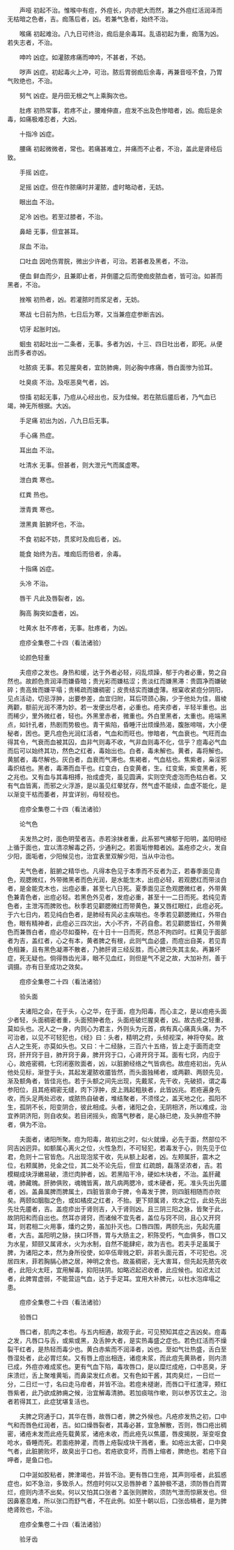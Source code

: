 <!-- { "loadSidebar": true } -->
　　声哑 初起不治。惟喉中有痘，外痘长，内亦肥大而然，兼之外痘红活润泽而无枯暗之色者，吉。痂落后者，凶。若兼气急者，始终不治。

　　喉痛 初起难治。八九日可终治，痂后是余毒耳。乱语初起为重，痂落为凶。若失志者，不治。

　　呻吟 凶症。如灌脓疼痛而呻吟，不甚者，不妨。

　　哕声 凶症。初起毒火上冲，可治。脓后胃弱痂后余毒，再兼音哑不食，乃胃气败绝也，不治。

　　努气 凶症。是丹田无根之气上乘胸次也。

　　肚疼 初热常事，若疼不止，腰难伸直，痘发不出及色惨暗者，凶。痂后是余毒，如痛极难忍者，大凶。

　　十指冷 凶症。

　　腰痛 初起微微者，常也。若痛甚难立，并痛而不止者，不治，盖此是肾经后致。

　　手摇 凶症。

　　足摇 凶症。但在作脓痛时并灌脓，虚时略动者，无妨。

　　眼出血 不治。

　　足冷 凶也。若至过膝者，不治。

　　鼻衄 无事，但宜甚耳。

　　尿血 不治。

　　口吐血 因呛伤胃脘，微出少许者，可治。若甚者及黑者，不治。

　　便血 鲜血而少，且兼即止者，并倒靥之后而使痂皮脓血者，皆可治。如甚而黑者，不治。

　　挫喉 初热者，凶。若灌脓时而浆足者，无妨。

　　寒战 七日前为热，七日后为寒，又当兼痘症参断吉凶。

　　切牙 起胀时凶。

　　蛔虫 初起吐出一二条者，无事。多者为凶，十三、四日吐出者，即死。从便出而多者亦凶。

　　吐脓痰 无事。若见腥臭者，宜防肺痈，则必胸中疼痛，唇白面惨为验耳。

　　吐臭痰 不治。及呕恶臭气者，凶。

　　惊搐 初起无事，乃痘从心经出也，反为佳候。若在脓后靥后者，乃气血已竭，神无所根据。大凶。

　　手足痛 初出为凶，八九日后无事。

　　手心痛 热症。

　　耳出血 不治。

　　吐清水 无事。但甚者，则大泄元气而属虚寒。

　　泄白粪 寒也。

　　红粪 热也。

　　泄青粪 寒也。

　　泄黑粪 脏腑坏也，不治。

　　不食 初起不妨，贯浆时及痂后者，凶。

　　能食 始终为吉。堆痂后而倍者，余毒。

　　十指痛 凶症。

　　头冷 不治。

　　唇干 凡此及唇裂者，凶。

　　胸高 胸突如盏者，凶。

　　吐黄水 肚不疼者，无事。肚疼者，为凶。

　　痘疹全集卷二十四（看法诸验）

　　论颜色轻重

　　夫痘疹之发也。身热和缓，达于外者必轻，闷乱烦躁，郁于内者必重，势之自然也。故颜色贵润泽而嫌昏暗；贵光彩而嫌枯涩；贵淡红而嫌黑滞：贵圆净而嫌破碎；贵高耸而嫌平塌；贵稀疏而嫌稠密；皮贵结实而嫌虚薄。根窠收紧痘分阴阳，见点活动，切忌浮肿，出要参差，血宜归附，耳后项颈心胸，少于他处为佳，眉棱两颧，额前光润不滞为妙。若一发便出尽者，必重也。疮夹疹者，半轻半重也。出而稀少，里外微红者，轻也。外黑里赤者，微重也。外白里黑者，太重也。疮端黑点，如针孔者，热剧而势极也。青干紫陷，昏睡汗出烦燥热渴，腹胀啼喘，大小便秘者，困也。更凡痘色光润红活者，气血和而旺也。惨暗者，气血衰也。气旺而血得其令，气衰而血被其囚，血非气则毒不收，气非血则毒不化，信乎？痘毒必气血而后可以始终其功，然色之红者，毒始出也。白者，毒未解也。黄者，毒将解也。黄腻者，毒尽解也。灰白者，血衰而气滞也。焦褐者，气血枯也。焦紫者，枭淫邪毒炽结也。黑者，毒滞而血干也。红变白，白变黄者，生。红变紫，紫变黑者，死之兆也。又有血与其毒相搏，抬成虚壳，虽见圆满，实则空壳虚泡而色枯白者。又有气血皆离，而邪之火浮游，是以虽见红晕犹存，然气虚不能续，血虚不能化，是以渐变干枯而萎者，并宜详别，毋轻视也。

　　痘疹全集卷二十四（看法诸验）

　　论气色

　　夫发热之时，面色明莹者吉。赤若涂抹者重，此系邪气拂郁于阳明，盖阳明经上循于面也，宜以清凉解毒之药，少通利之。若面垢惨黯者凶。盖疮疹之火，发自少阳，面垢者，少阳候见也，治宜表里双解少阳，当从中治也。

　　夫气色者，脏腑之精华也。凡得本色见于本季而不反者为正，若春季面见青色，观腮微红，外带微黑者而色光润，是水能生木，出痘必轻，若观腮红而带淡白者，是金能克木也，出痘必重，甚至七八日死。夏季面见正色观腮微红者，外带黄色兼青色者，出痘必轻。若黑色外见者，发痘必重，甚至十一二日而死。若纯见青色者，主泄泻而脾败也。秋季若见颧腮微红而带黄色，兼又唇红眼红，此痘必死。于六七日内，若见纯白色者，是肺经有风必主疾喘也。冬季若见颧腮微红，外带白色，眼有精神者，此痘必三四次出，大小不齐，不药自愈。若见颧腮皆红，外带黄色而兼唇白者，痘必尽如蚕种，在十日十一日而死，然总不拘四时。红黄见于面部者为吉，盖红者，心之有本，黄者脾之有根，此则气血必盛，而痘出自美，若见青色相兼，且有黑色凝滞不散者，乃肺肝肾三经反胜，而心脾已失其主矣。再兼坏症，死无疑也。倘得唇齿光泽，眼不见血红，则但是气不足之故，大加补剂，善于调摄。亦有日至成功之效矣。

　　痘疹全集卷二十四（看法诸验）

　　验头面

　　夫诸阳之会，在于头，心之华，在于面，痘为阳毒，而心主之，是以痘疮头面少者轻，头面稠密者重，头面预肿者危，头面疮破烂腥臭者，凶。故古疮之轻重，莫如头也。况人之一身，内则心为君主，外则头为元首，病有真心痛真头痛，为不可治者，以见不可轻犯也，《经》曰：头者，精明之府，头倾视深，神将夺矣。故占人之生死，亦莫如头也。又曰：十二经脉，三百六十五络，皆上走于面而走空窍，肝开窍于目，肺开窍于鼻，脾开窍于口，心肾开窍于耳。面有七窍，内应于心，故疮密稠，七窍闭塞败面者，凶，以脏腑经络之气皆病也。故痘疮初出，先从他处见标，渐登于头，其起发灌脓收靥皆然，而头面独稀者，或两颧、两颐先见，渐及额角者，皆佳兆也。若于头额之间先出现，先戴浆，先干收，先破损，谓之毒参阳位，且其疮稠密无缝，肉下浮肿，皮上溅起粗肤者，此皆凶兆。若疮遍身先收，而头足两处迟收，或脓热自破者，堆结聚者，不须怪之，盖天地之化，孤阳不生，孤阴不长，阳变阴合，彼此相成。头者，诸阳之会，无阴相济，所以难成，治宜养阴济阳，则自收矣。若目闭摇头，痂落气秽者，是心脉已绝，及头肿痘不肿者，俱为不治。

　　夫面者，诸阳所聚。痘为阳毒，故初出之时，似火就燥，必先于面，然部位不同吉凶迥异。如额属心离火之位，火性急烈，不可轻犯，若毒发于心，则先见于位君，危则十二官皆危。凡出现泡浆干收，先从额上起者，凶。左颊属肝，震木之位，右颊属肺，兑金之位，其二处不论先后，但宜 红疏朗，磊落坚浓者，吉。若模糊成块浮嫩易破，溃烂肉肿者，凶。若黑陷干冷，硬如木块者，不治。盖肝藏魂，肺藏魄。肝肺俱败，魂魄皆离，故凡病两腮冷，或木硬者，死。准头先出先靥者，凶。盖鼻属脾而脾属土，四脏皆禀命于脾，令毒发于脾，则四脏相随而亦败矣。两颐如胭脂之色，或如橘皮之红者，不抬。更下颏属肾，坎水之位，此处先出先壮先靥者，吉。盖痘疹出于肾则吉，入于肾则凶。且三阴三阳之脉，皆聚于此，故阴阳和而自出也。然耳亦肾窍，而诸候不宜先者，盖位与窍不同，且心又开窍耳，则君相二火用事，燔灼之势，虽加扑灭也。口唇四围，两颐先出，先起先靥者，大吉。盖阳明之脉，挟口环唇，胃与大肠主之，积陈受朽，气血俱多，唇口又为水星，颏颐又属肾水，火为水制，自然不能肆疟，故为吉也。若夫手足虽属于脾，为诸阳之本，然为身所役使，如卒伍卑贱之职，非若头面元首，不可犯也。况居四末，菲若胸膈心肺之居，神明之舍也。故虽稠密，无大害耳，但先起先脓先收者，此阳火太旺，宜用解毒，抑阳扶阴。如略迟起迟收者，此应候也。如迟太过者，此脾胃虚弱，不能营运气血，达于手足耳。宜用大补脾元，以杜水泡痒塌之患。

　　痘疹全集卷二十四（看法诸验）

　　验唇口

　　唇口者，肌肉之本也。与五内相通，故观于此，可见预知其症之吉凶矣。痘毒之发，凡唇口与舌，或紫或黑，及舌肿大者，是实热毒盛之症也。若色红活而不燥裂干红者，是热轻而毒少也。黄白赤紫而不润泽者，凶也。至如气壮热盛，舌白至唇湿处者，此必胃烂矣。又有唇上痘出相连，诸痘未浆，而此痘先黄熟者，则内溃已成，外痘亦难成浆也。更有气血下陷，毒攻唇口，是以糜烂成疮，口中恶臭，牙床溃烂，舌上聚堆黄垢，而鼻梁发红点者。又有色如干酱，其肉臭烂，一日烂一分，二日烂一寸，名曰走马疳者，并皆不治。若痘未褪谢，而唇口干红渣滓，颊红唇紫者，此乃欲成肺痈之候，治宜解毒清肺。若加痰喘作嗽，则以参苏饮主之。治者若得其工，此症犹堪复活也。

　　夫脾之窍通于口，其华在唇，故唇口者，脾之外候也。凡疮疹发热之初，口中气和而唇色红润者，吉。如口燥唇裂者，其毒必甚，宜急解散，否则，唇口疮出稠密，诸疮未发而此疮先载黄浆，诸疮未收，而此疮先以焦靥，唇皮揭脱，渐变呕食呛水，昏睡而死。若面疮肿灌，而唇上疮裂成块干溅者，重。如疮出太密，口中臭气者，此脏腑败坏，故臭出于口也。若疮欲变坏，而唇上缩者，脾绝也。若疮下自呷者，是鱼口也。

　　口中涎如胶粘者，脾津竭也，并皆不治。更有唇口生疮，其声则哑者，此狐惑症也，如不急治，多致杀人。然痘时何以又忌唇肿者？盖肿极不退，须防唇白而胃烂，痘则内溃不出矣。何以又怕其口张者？盖张则脾败，须防气泄而惊厥发也。但因鼻塞息难，所以张口而舒气者，不在此例。如至十朝以后，口张齿槁者，是为脾绝肾败也，不治。

　　痘疹全集卷二十四（看法诸验）

　　验牙齿

